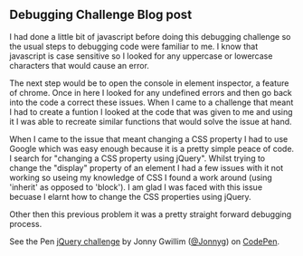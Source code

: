 Debugging Challenge Blog post
---
I had done a little bit of javascript before doing this debugging challenge so the usual steps to debugging code were familiar to me. I know that javascript is case sensitive so I looked for any uppercase or lowercase characters that would cause an error.

The next step would be to open the console in element inspector, a feature of chrome. Once in here I looked for any undefined errors and then go back into the code a correct these issues. When I came to a challenge that meant I had to create a funtion I looked at the code that was given to me and using it I was able to recreate similar functions that would solve the issue at hand.

When I came to the issue that meant changing a CSS property I had to use Google which was easy enough because it is a pretty simple peace of code. I search for "changing a CSS property using jQuery". Whilst trying to change the "display" property of an element I had a few issues with it not working so useing my knowledge of CSS I found a work around (using 'inherit' as opposed to 'block'). I am glad I was faced with this issue becuase I elarnt how to change the CSS properties using jQuery.

Other then this previous problem it was a pretty straight forward debugging process. 

<p data-height="268" data-theme-id="0" data-slug-hash="bddaJr" data-default-tab="result" data-user="Jonnyg" class='codepen'>See the Pen <a href='http://codepen.io/Jonnyg/pen/bddaJr/'>jQuery challenge</a> by Jonny Gwillim (<a href='http://codepen.io/Jonnyg'>@Jonnyg</a>) on <a href='http://codepen.io'>CodePen</a>.</p>
<script async src="//assets.codepen.io/assets/embed/ei.js"></script>
